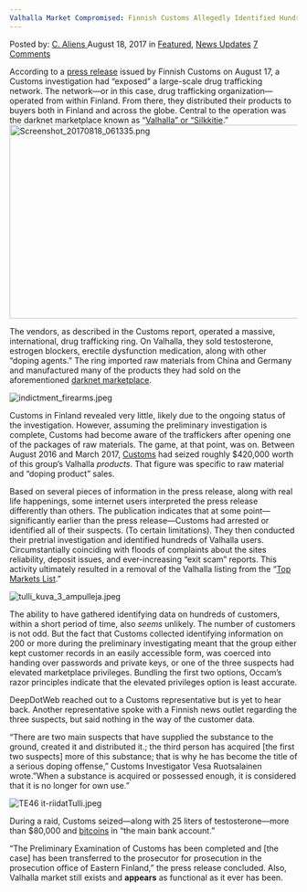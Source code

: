 ```yaml
---
Valhalla Market Compromised: Finnish Customs Allegedly Identified Hundreds of Valhalla Users
---
```

<article class="post-listing post-22057 post type-post status-publish format-standard has-post-thumbnail hentry category-deepdot-news category-news-updates tag-allegedly tag-customs tag-hundreds tag-identified tag-market tag-seizedfinnish tag-users tag-valhalla">
    <div class="post-inner">
    <p class="post-meta">
    <span>Posted by: <a href="https://www.deepdotweb.com/author/caliens/" title="">C. Aliens </a></span>
    <span>August 18, 2017</span>
    <span>in <a href="https://www.deepdotweb.com/category/deepdot-news/" rel="category tag">Featured</a>, <a href="https://www.deepdotweb.com/category/news-updates/" rel="category tag">News Updates</a></span>
    <span><a href="https://www.deepdotweb.com/2017/08/18/valhalla-market-seized-finnish-customs-allegedly-identified-hundreds-valhalla-users/#comments">7 Comments</a></span>
    </p>
    <div class="clear"></div>
    <div class="entry">
    <p>According to a <a href="http://tulli.fi/artikkeli/-/asset_publisher/tulli-paljasti-suunnitelmallisen-ja-ammattimaisen-dopingaineiden-maahantuonnin-ja-levityksen">press release</a> issued by Finnish Customs on August 17, a Customs investigation had “exposed” a large-scale drug trafficking network. The network—or in this case, drug trafficking organization—operated from within Finland. From there, they distributed their products to buyers both in Finland and across the globe. Central to the operation was the darknet marketplace known as “<a href="https://www.deepdotweb.com/marketplace-directory/listing/silkkitie/#prettyPhoto">Valhalla” or “Silkkitie</a>.”<img class="wp-image-22058 aligncenter" src="https://www.deepdotweb.com/wp-content/uploads/2017/08/screenshot_20170818_061335-png.png" alt="Screenshot_20170818_061335.png" width="663" height="339" /></p>
    <p>The vendors, as described in the Customs report, operated a massive, international, drug trafficking ring. On Valhalla, they sold testosterone, estrogen blockers, erectile dysfunction medication, along with other “doping agents.” The ring imported raw materials from China and Germany and manufactured many of the products they had sold on the aforementioned <a href="https://www.deepdotweb.com/marketplace-directory/categories/top-markets/">darknet marketplace</a>.</p>
    <p><img class="wp-image-22059" src="https://www.deepdotweb.com/wp-content/uploads/2017/08/indictment_firearms-jpeg.jpeg" alt="indictment_firearms.jpeg" srcset="https://www.deepdotweb.com/wp-content/uploads/2017/08/indictment_firearms-jpeg.jpeg 1140w, https://www.deepdotweb.com/wp-content/uploads/2017/08/indictment_firearms-jpeg-300x225.jpeg 300w, https://www.deepdotweb.com/wp-content/uploads/2017/08/indictment_firearms-jpeg-1024x768.jpeg 1024w" sizes="(max-width: 1140px) 100vw, 1140px" /></p>
    <p>Customs in Finland revealed very little, likely due to the ongoing status of the investigation. However, assuming the preliminary investigation is complete, Customs had become aware of the traffickers after opening one of the packages of raw materials. The game, at that point, was on. Between August 2016 and March 2017, <a href="https://www.deepdotweb.com/tag/customs/">Customs</a> had seized roughly $420,000 worth of this group’s Valhalla <em>products</em>. That figure was specific to raw material and “doping product” sales.</p>
    <p>Based on several pieces of information in the press release, along with real life happenings, some internet users interpreted the press release differently than others. The publication indicates that at some point—significantly earlier than the press release—Customs had arrested or identified all of their suspects. (To certain limitations). They then conducted their pretrial investigation and identified hundreds of Valhalla users. Circumstantially coinciding with floods of complaints about the sites reliability, deposit issues, and ever-increasing “exit scam” reports. This activity ultimately resulted in a removal of the Valhalla listing from the “<a href="https://www.deepdotweb.com/marketplace-directory/categories/top-markets/">Top Markets List</a>.”</p>
    <p><img class="wp-image-22060" src="https://www.deepdotweb.com/wp-content/uploads/2017/08/tulli_kuva_3_ampulleja-jpeg.jpeg" alt="tulli_kuva_3_ampulleja.jpeg" srcset="https://www.deepdotweb.com/wp-content/uploads/2017/08/tulli_kuva_3_ampulleja-jpeg.jpeg 1140w, https://www.deepdotweb.com/wp-content/uploads/2017/08/tulli_kuva_3_ampulleja-jpeg-300x161.jpeg 300w, https://www.deepdotweb.com/wp-content/uploads/2017/08/tulli_kuva_3_ampulleja-jpeg-1024x548.jpeg 1024w" sizes="(max-width: 1140px) 100vw, 1140px" /></p>
    <p>The ability to have gathered identifying data on hundreds of customers, within a short period of time, also <em>seems</em> unlikely. The number of customers is not odd. But the fact that Customs collected identifying information on 200 or more during the preliminary investigating meant that the group either kept customer records in an easily accessible form, was coerced into handing over passwords and private keys, or one of the three suspects had elevated marketplace privileges. Bundling the first two options, Occam’s razor principles indicate that the elevated privileges option is least accurate.</p>
    <p>DeepDotWeb reached out to a Customs representative but is yet to hear back. Another representative spoke with a Finnish news outlet regarding the three suspects, but said nothing in the way of the customer data.</p>
    <p>“There are two main suspects that have supplied the substance to the ground, created it and distributed it.; the third person has acquired [the first two suspects] more of this substance; that is why he has become the title of a serious doping offense,&#8221; Customs Investigator Vesa Ruotsalainen wrote.”When a substance is acquired or possessed enough, it is considered that it is no longer for own use.”</p>
    <p><img class="wp-image-22061" src="https://www.deepdotweb.com/wp-content/uploads/2017/08/te46-it-riidattulli-jpeg.jpeg" alt="TE46 it-riidatTulli.jpeg" srcset="https://www.deepdotweb.com/wp-content/uploads/2017/08/te46-it-riidattulli-jpeg.jpeg 960w, https://www.deepdotweb.com/wp-content/uploads/2017/08/te46-it-riidattulli-jpeg-300x187.jpeg 300w" sizes="(max-width: 960px) 100vw, 960px" /></p>
    <p>During a raid, Customs seized—along with 25 liters of testosterone—more than $80,000 and <a href="https://www.deepdotweb.com/tag/bitcoin/">bitcoins</a> in “the main bank account.”</p>
    <p>“The Preliminary Examination of Customs has been completed and [the case] has been transferred to the prosecutor for prosecution in the prosecution office of Eastern Finland,” the press release concluded. Also, Valhalla market still exists and <strong>appears</strong> as functional as it ever has been.</p>
    </div>
    <span style="display:none"><a href="https://www.deepdotweb.com/tag/allegedly/" rel="tag">allegedly</a> <a href="https://www.deepdotweb.com/tag/customs/" rel="tag">customs</a> <a href="https://www.deepdotweb.com/tag/hundreds/" rel="tag">hundreds</a> <a href="https://www.deepdotweb.com/tag/identified/" rel="tag">identified</a> <a href="https://www.deepdotweb.com/tag/market/" rel="tag">market</a> <a href="https://www.deepdotweb.com/tag/seizedfinnish/" rel="tag">seizedfinnish</a> <a href="https://www.deepdotweb.com/tag/users/" rel="tag">users</a> <a href="https://www.deepdotweb.com/tag/valhalla/" rel="tag">valhalla</a></span> <span style="display:none" class="updated">2017-08-18</span>
    <div style="display:none" class="vcard author" itemprop="author" itemscope itemtype="http://schema.org/Person"><strong class="fn" itemprop="name"><a href="https://www.deepdotweb.com/author/caliens/" title="Posts by C. Aliens" rel="author">C. Aliens</a></strong></div>
    </div>
</article>

